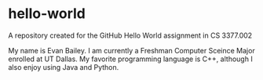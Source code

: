 # hello-world
A repository created for the GitHub Hello World assignment in CS 3377.002

My name is Evan Bailey. I am currently a Freshman Computer Sceince Major enrolled at UT Dallas. My favorite programming language is C++, although I also enjoy using Java and Python.
